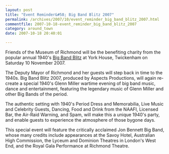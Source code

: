 ```yaml
---
layout: post
title: "Event Reminder&#58; Big Band Blitz 2007"
permalink: /archives/2007/10/event_reminder_big_band_blitz_2007.html
commentfile: 2007-10-18-event_reminder_big_band_blitz_2007
category: around_town
date: 2007-10-18 20:40:01

---
```


Friends of the Museum of Richmond will be the benefiting charity from the popular annual 1940's [Big Band Blitz](https://stmargarets.london/event/show/200705141717) at York House, Twickenham on Saturday 10 November 2007.

The Deputy Mayor of Richmond and her guests will step back in time to the 1940s. Big Band Blitz 2007, produced by Aspects Productions, will again re-create a special 1940's Glenn Miller wartime evening of big band music, dance and entertainment, featuring the legendary music of Glenn Miller and other Big Bands of the period.

The authentic setting with 1940's Period Dress and Memorabilia, Live Music and Celebrity Guests, Dancing, Food and Drink from the NAAFI, Licensed Bar, the Air-Raid Warning, and Spam, will make this a unique 1940's party, and enable guests to experience the atmosphere of those bygone days.

This special event will feature the critically acclaimed Jon Bennett Big Band, whose many credits include appearances at the Savoy Hotel, Australian High Commission, the Lyceum and Dominion Theatres in London's West End, and the Royal Gala Performance at Richmond Theatre.
